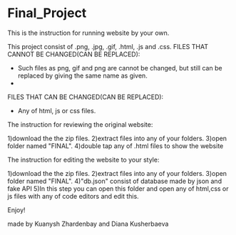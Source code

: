 # Final_Project

This is the instruction for running website by your own.

This project consist of .png, .jpg, .gif, .html, .js and .css. 
FILES THAT CANNOT BE CHANGED(CAN BE REPLACED):
- Such files as png, gif and png are cannot be changed, but still can be replaced by giving the same name as given.
- 
FILES THAT CAN BE CHANGED(CAN BE REPLACED):
- Any of html, js or css files.

 The instruction for reviewing the original website: 
 
1)download the the zip files.
2)extract files into any of your folders.
3)open folder named "FINAL".
4)double tap any of .html files to show the website

The instruction for editing the website to your style:

1)download the the zip files.
2)extract files into any of your folders.
3)open folder named "FINAL".
4)"db.json" consist of database made by json and fake API
5)In this step you can open this folder and open any of html,css or js files with any of code editors and edit this.

Enjoy!

made by Kuanysh Zhardenbay and Diana Kusherbaeva 
